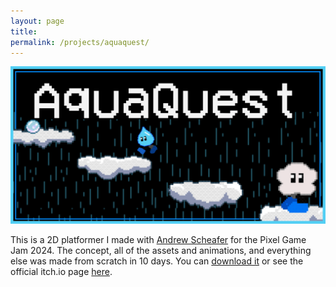 ```yaml
---
layout: page
title: 
permalink: /projects/aquaquest/
---
```


<a href="https://igraceykay.itch.io/aquaquest"><img src="/images/aquatest.png" alt="AquaQuest"></a>

This is a 2D platformer I made with [Andrew Scheafer]() for the Pixel Game Jam 2024. The concept, all of the assets and animations, and everything else was made from scratch in 10 days. You can [download it](https://igraceykay.itch.io/aquaquest) or see the official itch.io page [here](https://igraceykay.itch.io/aquaquest).

